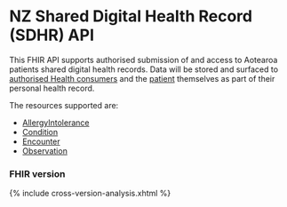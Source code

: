 # NZ Shared Digital Health Record (SDHR) API

This FHIR API supports authorised submission of and access to Aotearoa patients shared digital health records. Data will be stored and surfaced to [authorised Health consumers](https://apistandards.digital.health.nz/api-concepts/ComponentDefinitions#health-workers) and the [patient](https://apistandards.digital.health.nz/api-concepts/ComponentDefinitions#health-sector-participants) themselves as part of their personal health record. 

The resources supported are:
* [AllergyIntolerance](./StructureDefinition-SDHRAllergyIntolerance.html)
* [Condition](./StructureDefinition-SDHRCondition.html)
* [Encounter](./StructureDefinition-SDHREncounter.html)
* [Observation](./StructureDefinition-SDHRObservation.html)



<!-- * [Immunization](https://healthnz-prm.gitlab.io/air/air-api-fhir-ig/StructureDefinition-air-immunization.html) -->
<!-- * and Consent resources to record consent for these resources.  -->

### FHIR version

{% include cross-version-analysis.xhtml %}
